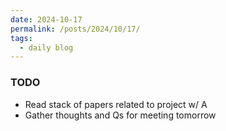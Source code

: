 ```yaml
---
date: 2024-10-17
permalink: /posts/2024/10/17/
tags:
  - daily blog
---
```


### TODO
- Read stack of papers related to project w/ A
- Gather thoughts and Qs for meeting tomorrow

